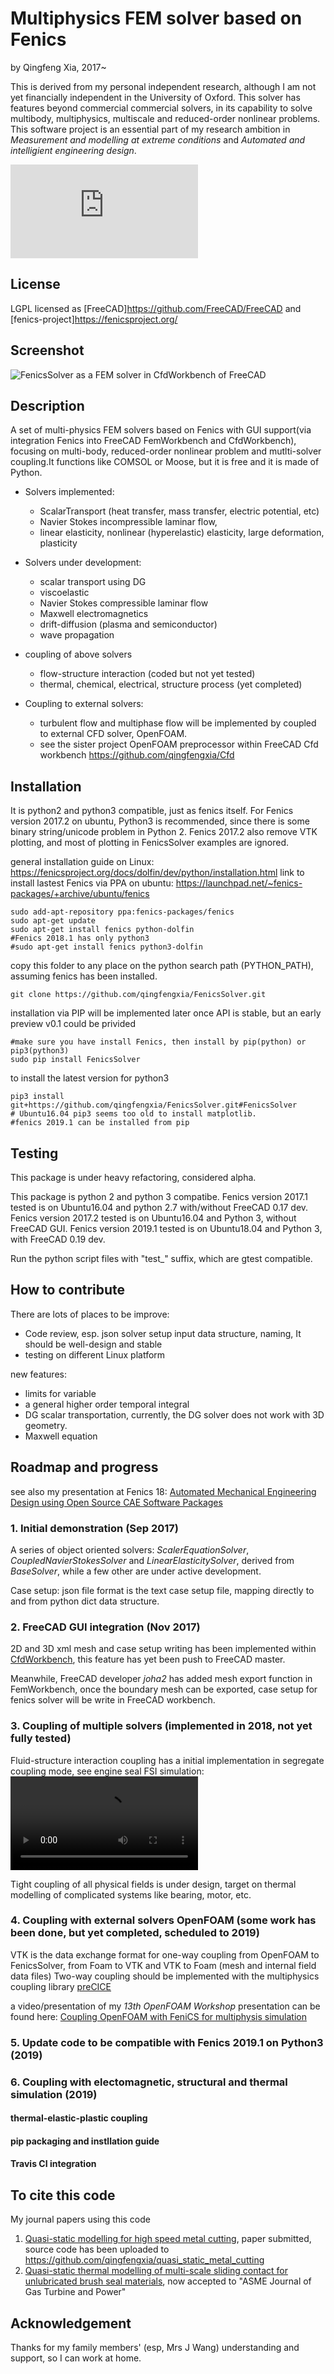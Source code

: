 # Multiphysics FEM solver based on Fenics

by Qingfeng Xia, 2017~

This is derived from my personal independent research, although I am not yet financially independent in the University of Oxford. This solver has features beyond commercial commercial solvers, in its capability to solve multibody, multiphysics, multiscale and reduced-order nonlinear problems.
This software project is an essential part of my research ambition in *Measurement and modelling at extreme conditions* and *Automated and intelligient engineering design*.

![Schematic of automated engineering design pipeline](https://forum.freecadweb.org/download/file.php?id=73587)

## License

LGPL licensed as [FreeCAD]<https://github.com/FreeCAD/FreeCAD> and [fenics-project]<https://fenicsproject.org/>

## Screenshot

![FenicsSolver as a FEM solver in CfdWorkbench of FreeCAD](FenicsSolver_FreeCAD.png?raw=true "FenicsSolver as a CFD solver in CfdWorkbench of FreeCAD")

## Description

A set of multi-physics FEM solvers based on Fenics with GUI support(via integration Fenics into FreeCAD FemWorkbench and CfdWorkbench),
focusing on multi-body, reduced-order nonlinear problem and mutlti-solver coupling.It functions like COMSOL or Moose, but it is free and it is made of Python.

+ Solvers implemented:
  - ScalarTransport (heat transfer, mass transfer, electric potential, etc)
  - Navier Stokes incompressible laminar flow, 
  - linear elasticity, nonlinear (hyperelastic) elasticity, large deformation, plasticity

+ Solvers under development:
  - scalar transport using DG
  - viscoelastic
  - Navier Stokes compressible laminar flow 
  - Maxwell electromagnetics
  - drift-diffusion (plasma and semiconductor)
  - wave propagation

+ coupling of above solvers
  - flow-structure interaction (coded but not yet tested)
  - thermal, chemical, electrical, structure process (yet completed)

+ Coupling to external solvers:
  - turbulent flow and multiphase flow will be implemented by coupled to external CFD solver, OpenFOAM.
  - see the sister project OpenFOAM preprocessor within FreeCAD Cfd workbench <https://github.com/qingfengxia/Cfd>


## Installation

It is python2 and python3 compatible, just as fenics itself. For Fenics version 2017.2 on ubuntu, Python3 is recommended, since there is some binary string/unicode problem in Python 2. Fenics 2017.2 also remove VTK plotting, and most of plotting in FenicsSolver examples are ignored.

general installation guide on Linux: <https://fenicsproject.org/docs/dolfin/dev/python/installation.html>
link to install lastest Fenics via PPA on ubuntu: <https://launchpad.net/~fenics-packages/+archive/ubuntu/fenics>
```
sudo add-apt-repository ppa:fenics-packages/fenics
sudo apt-get update
sudo apt-get install fenics python-dolfin
#Fenics 2018.1 has only python3
#sudo apt-get install fenics python3-dolfin
```

copy this folder to any place on the python search path (PYTHON_PATH), assuming fenics has been installed. 

```
git clone https://github.com/qingfengxia/FenicsSolver.git
```

installation via PIP will be implemented later once API is stable, but an early preview v0.1 could be privided
```
#make sure you have install Fenics, then install by pip(python) or pip3(python3)
sudo pip install FenicsSolver
```

to install the latest version for python3
```
pip3 install git+https://github.com/qingfengxia/FenicsSolver.git#FenicsSolver
# Ubuntu16.04 pip3 seems too old to install matplotlib.
#fenics 2019.1 can be installed from pip
```

## Testing

This package is under heavy refactoring, considered alpha.

This package is python 2 and python 3 compatibe.
Fenics version 2017.1 tested is on Ubuntu16.04 and python 2.7 with/without FreeCAD 0.17 dev.
Fenics version 2017.2 tested is on Ubuntu16.04 and Python 3, without FreeCAD GUI. 
Fenics version 2019.1 tested is on Ubuntu18.04 and Python 3, with FreeCAD 0.19 dev. 

Run the python script files with "test_" suffix, which are gtest compatible. 

## How to contribute

There are lots of places to be improve:
+ Code review, esp. json solver setup input data structure, naming, It should be well-design and stable
+ testing on different Linux platform

new features:
+ limits for variable
+ a general higher order temporal integral
+ DG scalar transportation, currently, the DG solver does not work with 3D geometry.
+ Maxwell equation

## Roadmap and progress

see also my presentation at Fenics 18: [Automated Mechanical Engineering Design using Open Source CAE Software Packages](doc/Fenics18_Xia.pdf)

### 1. Initial demonstration (Sep 2017)

A series of object oriented solvers: *ScalerEquationSolver*, *CoupledNavierStokesSolver* and *LinearElasticitySolver*, derived from *BaseSolver*, while a few other are under active development. 

Case setup: json file format is the text case setup file, mapping directly to and from python dict data structure.

### 2. FreeCAD GUI integration (Nov 2017)

2D and 3D xml mesh and case setup writing has been implemented within [CfdWorkbench](https://github.com/qingfengxia/Cfd), this feature has yet been push to FreeCAD master.
 
Meanwhile, FreeCAD developer *joha2* has added mesh export function in FemWorkbench, once the boundary mesh can be exported, case setup for fenics solver will be write in FreeCAD workbench.


### 3. Coupling of multiple solvers (implemented in 2018, not yet fully tested)

Fluid-structure interaction coupling has a initial implementation in segregate coupling mode, see engine seal FSI simulation:
![2D FSI simulation of labyrinth seal](doc/fsi_velmag.mp4)

Tight coupling of all physical fields is under design, target on thermal modelling of complicated systems like bearing, motor, etc.

### 4. Coupling with external solvers OpenFOAM (some work has been done, but yet completed, scheduled to 2019)

VTK is the data exchange format for one-way coupling from OpenFOAM to FenicsSolver, from Foam to VTK and VTK to Foam (mesh and internal field data files)
Two-way coupling should be implemented with the multiphysics coupling library [preCICE](https://github.com/precice/precice)

a video/presentation of my *13th OpenFOAM Workshop* presentation can be found here:
[Coupling OpenFOAM with FeniCS for multiphysis simulation](https://www.iesensor.com/blog/2018/06/25/coupling-openfoam-with-fenics-for-multiphysis-simulation-openfoam-workshop-13-presentation/)

### 5. Update code to be compatible with Fenics 2019.1 on Python3 (2019)

### 6. Coupling with electomagnetic, structural and thermal simulation (2019)

#### thermal-elastic-plastic coupling
#### pip packaging and instllation guide
#### Travis CI integration

## To cite this code

My journal papers using this code
1. [Quasi-static modelling for high speed metal cutting](), paper submitted, source code has been uploaded to <https://github.com/qingfengxia/quasi_static_metal_cutting>
2. [Quasi-static thermal modelling of multi-scale sliding contact for unlubricated brush seal materials](http://proceedings.asmedigitalcollection.asme.org/proceeding.aspx?articleid=2701103), now accepted to "ASME Journal of Gas Turbine and Power"

## Acknowledgement

Thanks for my family members' (esp, Mrs J Wang) understanding and support, so I can work at home.




